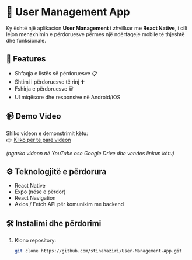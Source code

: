 # 📱 User Management App

Ky është një aplikacion **User Management** i zhvilluar me **React Native**, i cili lejon menaxhimin e përdoruesve përmes një ndërfaqeje mobile të thjeshtë dhe funksionale.  

## 🚀 Features
- Shfaqja e listës së përdoruesve 📋
- Shtimi i përdoruesve të rinj ➕
- Fshirja e përdoruesve 🗑️
- UI miqësore dhe responsive në Android/iOS

## 📹 Demo Video
Shiko videon e demonstrimit këtu:  
👉 [Kliko për të parë videon](LINKU_I_VIDEOS)

*(ngarko videon në YouTube ose Google Drive dhe vendos linkun këtu)*

## ⚙️ Teknologjitë e përdorura
- React Native
- Expo (nëse e përdor)
- React Navigation
- Axios / Fetch API për komunikim me backend

## 🛠️ Instalimi dhe përdorimi
1. Klono repository:
   ```bash
   git clone https://github.com/stinahaziri/User-Management-App.git
